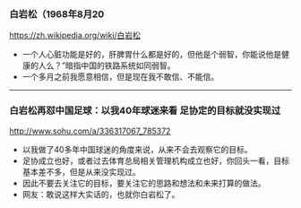 ### 白岩松（1968年8月20
https://zh.wikipedia.org/wiki/白岩松
- 一个人心脏功能是好的，肝脾胃什么都是好的，但他是个弱智，你能说他是健康的人么？”暗指中国的铁路系统如同弱智。
- 一个多月之前我愿意相信，但是现在我不敢信、不能信。
---
### 白岩松再怼中国足球：以我40年球迷来看 足协定的目标就没实现过
http://www.sohu.com/a/336317067_785372
- 以我做了40多年中国球迷的角度来说，从来不会去观察它的目标。
- 足协成立也好，或者过去体育总局相关管理机构成立也好，你回头一看，目标基本差不多，但是从来没实现过。
- 因此不要去关注它的目标，要关注它的思路和想法和未来打算的做法。
- 网友：敢说这样大实话的，也就你白岩松了。